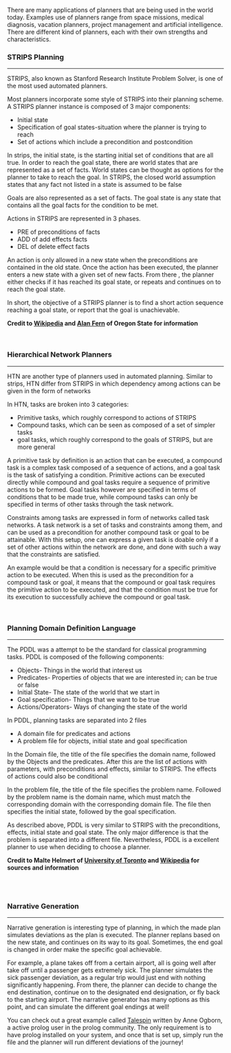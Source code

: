 There are many applications of planners that are being used in the world today. Examples use of planners range from space missions, medical diagnosis, vacation planners, project management and  artificial intelligence. There are different kind of planners, each with their own strengths and characteristics.  

### STRIPS Planning

---------------


STRIPS, also known as Stanford Research Institute Problem Solver, is one of the most used automated planners. 

Most planners incorporate some style of STRIPS into their planning scheme. A STRIPS planner instance is composed of 3 major components:

* Initial state
* Specification of goal states-situation where the planner is trying to reach
* Set of actions which include a precondition and postcondition

In strips, the initial state, is the starting initial set of conditions that are all true. In order to reach the goal state, there are world states that are represented as a set of facts. World states can be thought as options for the planner to take to reach the goal. In STRIPS, the closed world assumption states that any fact not listed in a state is assumed to be false

Goals are also represented as a set of facts. The goal state is any state that contains all the goal facts for the condition to be met.

Actions in STRIPS are represented in 3 phases.

* PRE of preconditions of facts
* ADD of add effects facts
* DEL of delete effect facts

An action is only allowed in a new state when the preconditions are contained in the old state. Once the action has been executed, the planner enters a new state with a given set of new facts. From there , the planner either checks if it has reached its goal state, or repeats and continues on to reach the goal state.


In short, the objective of a STRIPS planner is to find a short action sequence reaching a goal state, or report that the goal is unachievable.

**Credit to [Wikipedia](http://en.wikipedia.org/wiki/STRIPS) and [Alan Fern](http://web.engr.oregonstate.edu/~afern/classes/cs533/notes/strips-intro.pdf) of Oregon State for information**


<br>

### Hierarchical Network Planners

---------------

HTN are another type of planners used in automated planning. Similar to strips, HTN differ from STRIPS in which dependency among actions can be given in the form of networks

In HTN, tasks are broken into 3 categories:

* Primitive tasks, which roughly correspond to actions of STRIPS
* Compound tasks, which can be seen as composed of a set of simpler tasks
* goal tasks, which roughly correspond to the goals of STRIPS, but are more general

A primitive task by definition is an action that can be executed, a compound task is a complex task composed of a sequence of actions, and a goal task is the task of satisfying a condition. Primitive actions can be executed directly while compound and goal tasks require a sequence of primitive actions to be formed. Goal tasks however are specified in terms of conditions that to be made true, while compound tasks can only be specified in terms of other tasks through the task network.

Constraints among tasks are expressed in form of networks called task networks. A task network is a set of tasks and constraints among them, and can be used as a precondition for another compound task or goal to be attainable. With this setup, one can express a given task is doable only if a set of other actions within the network are done, and done with such a way that the constraints are satisfied.

An example would be that a condition is necessary for a specific primitive action to be executed. When this is used as the precondition for a compound task or goal, it means that the compound or goal task requires the primitive action to be executed, and that the condition must be true for its execution to successfully achieve the compound or goal task.

<br>

### Planning Domain Definition Language

---------------------------------------------

The PDDL was a attempt to be the standard for classical programming tasks. PDDL is composed of the following components:

* Objects- Things in the world that interest us
* Predicates- Properties of objects that we are interested in; can be true or false
* Initial State- The state of the world that we start in
* Goal specification- Things that we want to be true
* Actions/Operators- Ways of changing the state of the world

In PDDL, planning tasks are separated into 2 files

* A domain file for predicates and actions
* A problem file for objects, initial state and goal specification

In the Domain file, the title of the file specifies the domain name, followed by the Objects and the predicates. After this are the list of actions with parameters, with preconditions and effects, similar to STRIPS. The effects of actions could also be conditional

In the problem file, the title of the file specifies the problem name. Followed by the problem name is the domain name, which must match the corresponding domain with the corresponding domain file. The file then specifies the initial state, followed by the goal specification.

As described above, PDDL is very similar to STRIPS with the preconditions, effects, initial state and goal state. The only major difference is that the problem is separated into a different file. Nevertheless, PDDL is a excellent planner to use when deciding to choose a planner.

 **Credit to Malte Helmert of [University of Toronto](http://www.cs.toronto.edu/~sheila/2542/s14/A1/introtopddl2.pdf) and [Wikipedia](http://en.wikipedia.org/wiki/Planning_Domain_Definition_Language) for sources and information**

<br>
<br>

### Narrative Generation

-------------------------------

Narrative generation is interesting type of planning, in which the made plan simulates deviations as the plan is executed. The planner replans based on the new state, and continues on its way to its goal. Sometimes, the end goal is changed in order make the specific goal achievable.

For example, a plane takes off from a certain airport, all is going well after take off until a passenger gets extremely sick. The planner simulates the sick passenger deviation, as a regular trip would just end with nothing significantly happening. From there, the planner can decide  to change the end destination, continue on to the designated end designation, or fly back to the starting airport. The narrative generator has many options as this point, and can simulate the different goal endings at well!

You can check out a great example called [Talespin](https://github.com/Anniepoo/prolog-examples/blob/master/talespin2.pl) written by Anne Ogborn, a active prolog user in the prolog community. The only requirement is to have prolog installed on your system, and once that is set up, simply run the file and the planner will run different deviations of the journey!